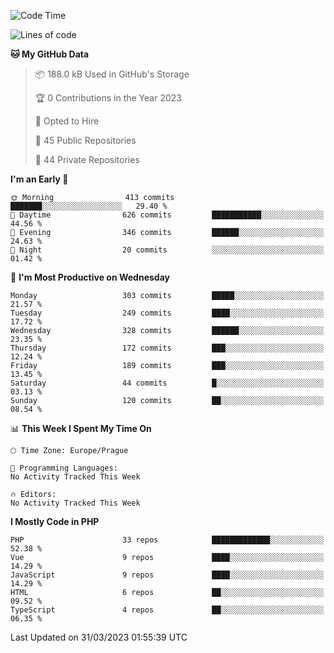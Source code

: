 <!--START_SECTION:waka-->
![Code Time](http://img.shields.io/badge/Code%20Time-1%2C583%20hrs%2058%20mins-blue)

![Lines of code](https://img.shields.io/badge/From%20Hello%20World%20I%27ve%20Written-514.0%20thousand%20lines%20of%20code-blue)

**🐱 My GitHub Data** 

> 📦 188.0 kB Used in GitHub's Storage 
 > 
> 🏆 0 Contributions in the Year 2023
 > 
> 💼 Opted to Hire
 > 
> 📜 45 Public Repositories 
 > 
> 🔑 44 Private Repositories 
 > 
**I'm an Early 🐤** 

```text
🌞 Morning                413 commits         ███████░░░░░░░░░░░░░░░░░░   29.40 % 
🌆 Daytime                626 commits         ███████████░░░░░░░░░░░░░░   44.56 % 
🌃 Evening                346 commits         ██████░░░░░░░░░░░░░░░░░░░   24.63 % 
🌙 Night                  20 commits          ░░░░░░░░░░░░░░░░░░░░░░░░░   01.42 % 
```
📅 **I'm Most Productive on Wednesday** 

```text
Monday                   303 commits         █████░░░░░░░░░░░░░░░░░░░░   21.57 % 
Tuesday                  249 commits         ████░░░░░░░░░░░░░░░░░░░░░   17.72 % 
Wednesday                328 commits         ██████░░░░░░░░░░░░░░░░░░░   23.35 % 
Thursday                 172 commits         ███░░░░░░░░░░░░░░░░░░░░░░   12.24 % 
Friday                   189 commits         ███░░░░░░░░░░░░░░░░░░░░░░   13.45 % 
Saturday                 44 commits          █░░░░░░░░░░░░░░░░░░░░░░░░   03.13 % 
Sunday                   120 commits         ██░░░░░░░░░░░░░░░░░░░░░░░   08.54 % 
```


📊 **This Week I Spent My Time On** 

```text
🕑︎ Time Zone: Europe/Prague

💬 Programming Languages: 
No Activity Tracked This Week

🔥 Editors: 
No Activity Tracked This Week
```

**I Mostly Code in PHP** 

```text
PHP                      33 repos            █████████████░░░░░░░░░░░░   52.38 % 
Vue                      9 repos             ████░░░░░░░░░░░░░░░░░░░░░   14.29 % 
JavaScript               9 repos             ████░░░░░░░░░░░░░░░░░░░░░   14.29 % 
HTML                     6 repos             ██░░░░░░░░░░░░░░░░░░░░░░░   09.52 % 
TypeScript               4 repos             ██░░░░░░░░░░░░░░░░░░░░░░░   06.35 % 
```




 Last Updated on 31/03/2023 01:55:39 UTC
<!--END_SECTION:waka-->
<!--
**AlexKratky/AlexKratky** is a ✨ _special_ ✨ repository because its `README.md` (this file) appears on your GitHub profile.

Here are some ideas to get you started:

- 🔭 I’m currently working on ...
- 🌱 I’m currently learning ...
- 👯 I’m looking to collaborate on ...
- 🤔 I’m looking for help with ...
- 💬 Ask me about ...
- 📫 How to reach me: ...
- 😄 Pronouns: ...
- ⚡ Fun fact: ...
-->

